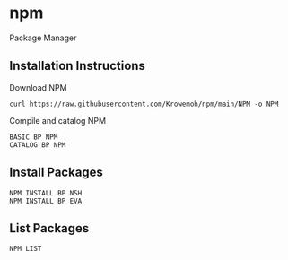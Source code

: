 # npm
Package Manager

## Installation Instructions

Download NPM

```
curl https://raw.githubusercontent.com/Krowemoh/npm/main/NPM -o NPM
```

Compile and catalog NPM

```
BASIC BP NPM
CATALOG BP NPM
```

## Install Packages

```
NPM INSTALL BP NSH
NPM INSTALL BP EVA
```

## List Packages

```
NPM LIST
```
